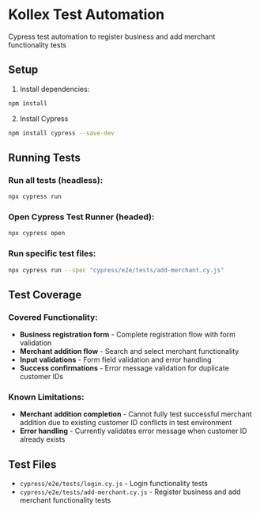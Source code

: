 # Kollex Test Automation

Cypress test automation to register business and add merchant functionality tests

## Setup

1. Install dependencies:
```bash
npm install
```

2. Install Cypress
```bash
npm install cypress --save-dev
```

## Running Tests

### Run all tests (headless):
```bash
npx cypress run
```

### Open Cypress Test Runner (headed):
```bash
npx cypress open
```

### Run specific test files:
```bash
npx cypress run --spec "cypress/e2e/tests/add-merchant.cy.js"
```

## Test Coverage

### Covered Functionality:
- **Business registration form** - Complete registration flow with form validation
- **Merchant addition flow** - Search and select merchant functionality
- **Input validations** - Form field validation and error handling
- **Success confirmations** - Error message validation for duplicate customer IDs

### Known Limitations:
- **Merchant addition completion** - Cannot fully test successful merchant addition due to existing customer ID conflicts in test environment
- **Error handling** - Currently validates error message when customer ID already exists

## Test Files

- `cypress/e2e/tests/login.cy.js` - Login functionality tests
- `cypress/e2e/tests/add-merchant.cy.js` - Register business and add merchant functionality tests

